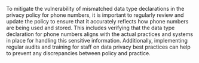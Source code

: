 To mitigate the vulnerability of mismatched data type declarations in the privacy policy for phone numbers, it is important to regularly review and update the policy to ensure that it accurately reflects how phone numbers are being used and stored. This includes verifying that the data type declaration for phone numbers aligns with the actual practices and systems in place for handling this sensitive information. Additionally, implementing regular audits and training for staff on data privacy best practices can help to prevent any discrepancies between policy and practice.